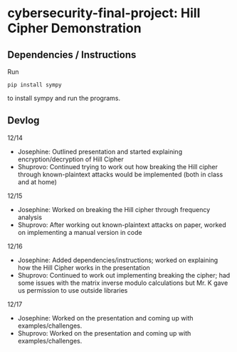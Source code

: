 # cybersecurity-final-project: Hill Cipher Demonstration

## Dependencies / Instructions
Run
```
pip install sympy
```
to install sympy and run the programs.

## Devlog

12/14

- Josephine: Outlined presentation and started explaining encryption/decryption of Hill Cipher
- Shuprovo: Continued trying to work out how breaking the Hill cipher through known-plaintext attacks would be implemented (both in class and at home)

12/15

- Josephine: Worked on breaking the Hill cipher through frequency analysis
- Shuprovo: After working out known-plaintext attacks on paper, worked on implementing a manual version in code

12/16

- Josephine: Added dependencies/instructions; worked on explaining how the Hill Cipher works in the presentation
- Shuprovo: Continued to work out implementing breaking the cipher; had some issues with the matrix inverse modulo calculations but Mr. K gave us permission to use outside libraries

12/17
- Josephine: Worked on the presentation and coming up with examples/challenges.
- Shuprovo: Worked on the presentation and coming up with examples/challenges.
